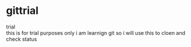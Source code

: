 # gittrial
trial
<br>
this is for trial purposes only i am learnign git so i will use this to cloen and check status

